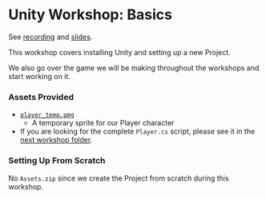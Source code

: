 # Unity Workshop: Basics
See [recording](https://youtu.be/w0HUGUmxwvU) and [slides](https://docs.google.com/presentation/d/1BmFfjkOL-VyYUoXEMtolhx3PRCUagB_oKViybQX8BDY/edit?usp=sharing).

This workshop covers installing Unity and setting up a new Project.

We also go over the game we will be making throughout the workshops and start working on it.

### Assets Provided
- [`player_temp.pmg`](./player_temp.png)
    - A temporary sprite for our Player character
- If you are looking for the complete `Player.cs` script, please see it in the [next workshop folder](./../2%20Programming/Player.cs).

### Setting Up From Scratch
No `Assets.zip` since we create the Project from scratch during this workshop.